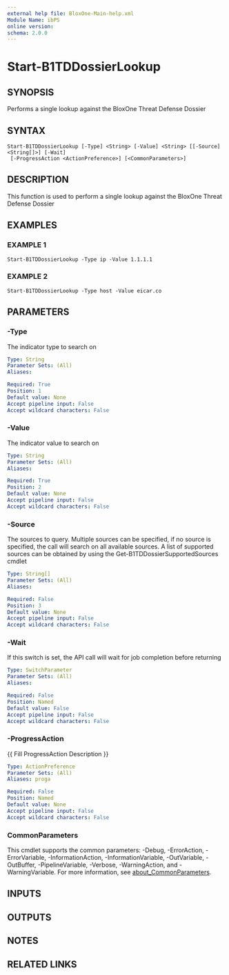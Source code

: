 ```yaml
---
external help file: BloxOne-Main-help.xml
Module Name: ibPS
online version:
schema: 2.0.0
---
```


# Start-B1TDDossierLookup

## SYNOPSIS
Performs a single lookup against the BloxOne Threat Defense Dossier

## SYNTAX

```
Start-B1TDDossierLookup [-Type] <String> [-Value] <String> [[-Source] <String[]>] [-Wait]
 [-ProgressAction <ActionPreference>] [<CommonParameters>]
```

## DESCRIPTION
This function is used to perform a single lookup against the BloxOne Threat Defense Dossier

## EXAMPLES

### EXAMPLE 1
```
Start-B1TDDossierLookup -Type ip -Value 1.1.1.1
```

### EXAMPLE 2
```
Start-B1TDDossierLookup -Type host -Value eicar.co
```

## PARAMETERS

### -Type
The indicator type to search on

```yaml
Type: String
Parameter Sets: (All)
Aliases:

Required: True
Position: 1
Default value: None
Accept pipeline input: False
Accept wildcard characters: False
```

### -Value
The indicator value to search on

```yaml
Type: String
Parameter Sets: (All)
Aliases:

Required: True
Position: 2
Default value: None
Accept pipeline input: False
Accept wildcard characters: False
```

### -Source
The sources to query.
Multiple sources can be specified, if no source is specified, the call will search on all available sources.
A list of supported sources can be obtained by using the Get-B1TDDossierSupportedSources cmdlet

```yaml
Type: String[]
Parameter Sets: (All)
Aliases:

Required: False
Position: 3
Default value: None
Accept pipeline input: False
Accept wildcard characters: False
```

### -Wait
If this switch is set, the API call will wait for job completion before returning

```yaml
Type: SwitchParameter
Parameter Sets: (All)
Aliases:

Required: False
Position: Named
Default value: False
Accept pipeline input: False
Accept wildcard characters: False
```

### -ProgressAction
{{ Fill ProgressAction Description }}

```yaml
Type: ActionPreference
Parameter Sets: (All)
Aliases: proga

Required: False
Position: Named
Default value: None
Accept pipeline input: False
Accept wildcard characters: False
```

### CommonParameters
This cmdlet supports the common parameters: -Debug, -ErrorAction, -ErrorVariable, -InformationAction, -InformationVariable, -OutVariable, -OutBuffer, -PipelineVariable, -Verbose, -WarningAction, and -WarningVariable. For more information, see [about_CommonParameters](http://go.microsoft.com/fwlink/?LinkID=113216).

## INPUTS

## OUTPUTS

## NOTES

## RELATED LINKS
